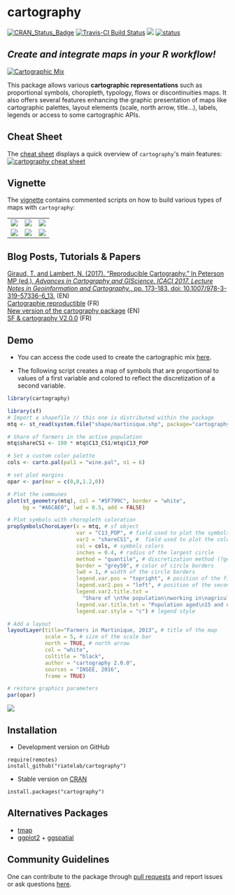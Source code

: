 # cartography

[![CRAN_Status_Badge](https://www.r-pkg.org/badges/version-ago/cartography)](https://cran.r-project.org/package=cartography)
[![Travis-CI Build Status](https://travis-ci.org/riatelab/cartography.svg?branch=master)](https://travis-ci.org/riatelab/cartography)
![](http://cranlogs.r-pkg.org/badges/cartography?color=brightgreen)
[![status](http://joss.theoj.org/papers/0c2d51fc23efb8e1f87d764da8414923/status.svg)](http://joss.theoj.org/papers/0c2d51fc23efb8e1f87d764da8414923)  
 

## *Create and integrate maps in your R workflow!*

[![Cartographic Mix](https://raw.githubusercontent.com/riatelab/cartography/master/img/map8.png "click on the map to see the code")](https://gist.github.com/rCarto/ef52aa4e96a7b628956fbf531143ae68)  

This package allows various **cartographic representations** such as 
proportional symbols, choropleth, typology, flows or discontinuities maps. It 
also offers several features enhancing the graphic presentation of maps like 
cartographic palettes, layout elements (scale, north arrow, title...), labels, 
legends or access to some cartographic APIs.

## Cheat Sheet
The [cheat sheet](http://riatelab.github.io/cartography/vignettes/cheatsheet/cartography_cheatsheet.pdf) displays a quick overview of `cartography`'s main features:
[![cartography cheat sheet](https://raw.githubusercontent.com/riatelab/cartography/master/img/cheat_sheet.png)](http://riatelab.github.io/cartography/vignettes/cheatsheet/cartography_cheatsheet.pdf)

## Vignette
The [vignette](https://CRAN.R-project.org/package=cartography/vignettes/cartography.html) 
contains commented scripts on how to build various types of maps with `cartography`:

<table>
<tbody>
<tr>
<td><img src="https://raw.githubusercontent.com/riatelab/cartography/master/img/map1.png" /></td>
<td><img src="https://raw.githubusercontent.com/riatelab/cartography/master/img/map2.png" /></td>
<td><img src="https://raw.githubusercontent.com/riatelab/cartography/master/img/map3.png" /></td>
</tr>
<tr>
<td><img src="https://raw.githubusercontent.com/riatelab/cartography/master/img/map4.png" /></td>
<td><img src="https://raw.githubusercontent.com/riatelab/cartography/master/img/map5.png" /></td>
<td><img src="https://raw.githubusercontent.com/riatelab/cartography/master/img/map6.png" /></td>
</tr>
</tbody>
</table>



## Blog Posts, Tutorials & Papers


[Giraud, T. and Lambert, N. (2017). “Reproducible Cartography.” In Peterson MP (ed.), _Advances in Cartography and GIScience. ICACI 2017. Lecture Notes in Geoinformation and Cartography._, pp.
173-183. doi: 10.1007/978-3-319-57336-6_13.](https://github.com/riatelab/ReproducibleCartography) (EN)      
[Cartographie reproductible](https://riatelab.github.io/cartographie-reproductible) (FR)  
[New version of the cartography package](https://rgeomatic.hypotheses.org/1205) (EN)    
[SF & cartography V2.0.0](https://rgeomatic.hypotheses.org/1149) (FR)   


## Demo

* You can access the code used to create the cartographic mix [here](https://gist.github.com/rCarto/ef52aa4e96a7b628956fbf531143ae68).  

* The following script creates a map of symbols that are proportional to values of a 
first variable and colored to reflect the discretization of a second variable.  

```r
library(cartography)

library(sf) 
# Import a shapefile // this one is distributed within the package
mtq <- st_read(system.file("shape/martinique.shp", package="cartography"))

# Share of farmers in the active population
mtq$shareCS1 <- 100 * mtq$C13_CS1/mtq$C13_POP

# Set a custom color palette
cols <- carto.pal(pal1 = "wine.pal", n1 = 6)

# set plot margins
opar <- par(mar = c(0,0,1.2,0))

# Plot the communes
plot(st_geometry(mtq), col = "#5F799C", border = "white", 
     bg = "#A6CAE0", lwd = 0.5, add = FALSE)

# Plot symbols with choropleth coloration
propSymbolsChoroLayer(x = mtq, # sf object 
                      var = "C13_POP", # field used to plot the symbols sizes
                      var2 = "shareCS1", #  field used to plot the colors
                      col = cols, # symbols colors
                      inches = 0.4, # radius of the largest circle
                      method = "quantile", # discretization method (?getBreaks)
                      border = "grey50", # color of circle borders
                      lwd = 1, # width of the circle borders
                      legend.var.pos = "topright", # position of the first legend
                      legend.var2.pos = "left", # position of the second legend
                      legend.var2.title.txt =  
                        "Share of \nthe population\nworking in\nagriculture (%)", 
                      legend.var.title.txt = "Population aged\n15 and over",
                      legend.var.style = "c") # legend style

# Add a layout
layoutLayer(title="Farmers in Martinique, 2013", # title of the map
            scale = 5, # size of the scale bar
            north = TRUE, # north arrow
            col = "white",
            coltitle = "black",
            author = "cartography 2.0.0",  
            sources = "INSEE, 2016",
            frame = TRUE)

# restore graphics parameters
par(opar)
```
![](https://raw.githubusercontent.com/riatelab/cartography/master/img/map7.png)


## Installation
* Development version on GitHub
```{r}
require(remotes)
install_github("riatelab/cartography")
```

* Stable version on [CRAN](https://CRAN.R-project.org/package=cartography/)
```{r}
install.packages("cartography")
```



## Alternatives Packages
* [tmap](https://github.com/mtennekes/tmap)    
* [ggplot2](https://github.com/tidyverse/ggplot2) + [ggspatial](https://github.com/paleolimbot/ggspatial)     
  


## Community Guidelines

One can contribute to the package through [pull requests](https://github.com/riatelab/cartography/pulls) and report issues or ask questions [here](https://github.com/riatelab/cartography/issues).




